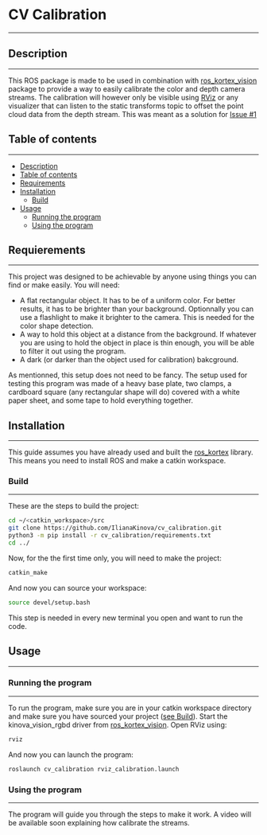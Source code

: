 # CV Calibration
---
<a id="md-description" name="description"></a>
## Description
---
This ROS package is made to be used in combination with [ros_kortex_vision](https://github.com/Kinovarobotics/ros_kortex_vision) package to provide a way to easily calibrate the color and depth camera streams. The calibration will however only be visible using [RViz](http://wiki.ros.org/rviz) or any visualizer that can listen to the static transforms topic to offset the point cloud data from the depth stream.
This was meant as a solution for [Issue #1](https://github.com/Kinovarobotics/ros_kortex_vision/issues/1)

<a id="md-description" name="contents"></a>
## Table of contents
---
- [Description](#description)
- [Table of contents](#contents)
- [Requirements](#Requirements)
- [Installation](#Installation)
    - [Build](#Build)
- [Usage](#Usage)
    - [Running the program](#run)
    - [Using the program](#use)


## Requierements
---
This project was designed to be achievable by anyone using things you can find or make easily.
You will need:
- A flat rectangular object. It has to be of a uniform color. For better results, it has to be brighter than your background. Optionnally you can use a flashlight to make it brighter to the camera. This is needed for the color shape detection.
- A way to hold this object at a distance from the background. If whatever you are using to hold the object in place is thin enough, you will be able to filter it out using the program.
- A dark (or darker than the object used for calibration) bakcground.

As mentionned, this setup does not need to be fancy. The setup used for testing this program was made of a heavy base plate, two clamps, a cardboard square (any rectangular shape will do) covered with a white paper sheet, and some tape to hold everything together.

## Installation
---
This guide assumes you have already used and built the [ros_kortex](https://github.com/Kinovarobotics/ros_kortex) library. This means you need to install ROS and make a catkin workspace.

### Build
---
These are the steps to build the project:
```sh
cd ~/<catkin_workspace>/src
git clone https://github.com/IlianaKinova/cv_calibration.git
python3 -m pip install -r cv_calibration/requirements.txt
cd ../
```

Now, for the the first time only, you will need to make the project:
```sh
catkin_make
```

And now you can source your workspace:
```sh
source devel/setup.bash
```
This step is needed in every new terminal you open and want to run the code.

## Usage
---
<a id="md-run" name="run"></a>
### Running the program
---
To run the program, make sure you are in your catkin workspace directory and make sure you have sourced your project ([see Build](#Build)). Start the kinova_vision_rgbd driver from [ros_kortex_vision](https://github.com/Kinovarobotics/ros_kortex_vision#usage). Open RViz using:
```sh
rviz
```
And now you can launch the program:
```sh
roslaunch cv_calibration rviz_calibration.launch
```

<a id="md-use" name="use"></a>
### Using the program
---
The program will guide you through the steps to make it work.
A video will be available soon explaining how calibrate the streams.

